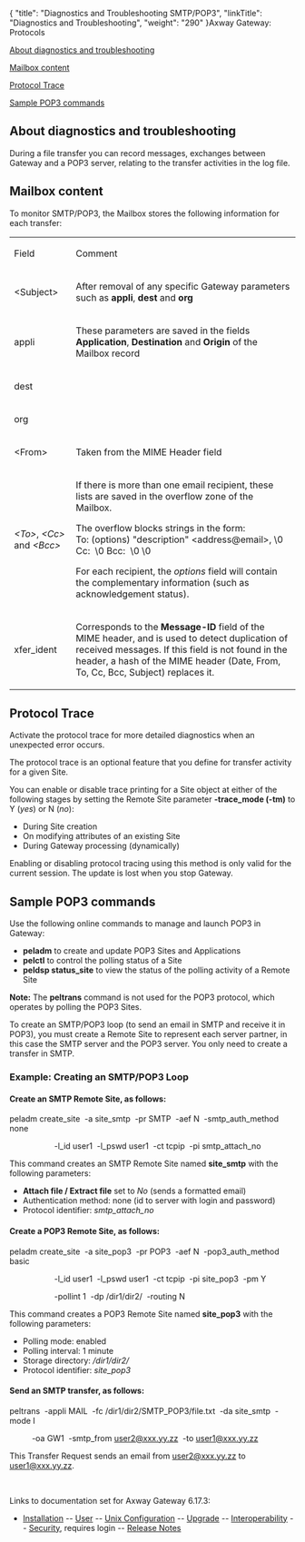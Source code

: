 {
    "title": "Diagnostics and Troubleshooting SMTP/POP3",
    "linkTitle": "Diagnostics and Troubleshooting",
    "weight": "290"
}<span class="mc-variable axway_variables.Component_Long_Name variable">Axway Gateway</span>: Protocols

[About diagnostics and troubleshooting](#About_diagnostics_and_troubleshooting)

[Mailbox content](#Mailbox_content)

[Protocol Trace](#Protocol_Trace)

[Sample POP3 commands](#Sample_POP3_commands)

<span id="About_diagnostics_and_troubleshooting"></span>

## About diagnostics and troubleshooting

During a file transfer you can record messages, exchanges between Gateway and a POP3 server, relating to the transfer activities in the log file.

<span id="Mailbox_content"></span>

## Mailbox content

To monitor SMTP/POP3, the Mailbox stores the following information for each transfer:

<table>
         
         
         
   
   <tbody>
      <tr>
         <td><p>Field</p>         </td>
         <td><p>Comment</p>         </td>
      </tr>
      <tr>
         <td><p>&lt;Subject&gt;</p>         </td>
         <td><p>After removal of any specific Gateway parameters such as <strong>appli</strong>, <strong>dest</strong> and <strong>org</strong></p>         </td>
      </tr>
      <tr>
         <td><p>appli</p>         </td>
         <td><p>These parameters are saved in the fields <strong>Application</strong>, <strong>Destination</strong> and <strong>Origin</strong> of the Mailbox record</p>         </td>
      </tr>
      <tr>
         <td><p>dest</p>         </td>
      </tr>
      <tr>
         <td><p>org</p>         </td>
      </tr>
      <tr>
         <td><p>&lt;From&gt;</p>         </td>
         <td><p>Taken from the MIME Header field</p>         </td>
      </tr>
      <tr>
         <td><p><em>&lt;To&gt;</em>, <em>&lt;Cc&gt;</em> and <em>&lt;Bcc&gt;</em></p>         </td>
         <td><p>If there is more than one email recipient, these lists are saved in the overflow zone of the Mailbox.</p>
<p>The overflow blocks strings in the form:<br />
To: (options) "description" &lt;address@email&gt;, \0 Cc:  \0 Bcc:  \0 \0</p>
<p>For each recipient, the <em>options</em> field will contain the complementary information (such as acknowledgement status).</p>         </td>
      </tr>
      <tr>
         <td><p>xfer_ident</p>         </td>
         <td><p>Corresponds to the <strong>Message-ID</strong> field of the MIME header, and is used to detect duplication of received messages. If this field is not found in the header, a hash of the MIME header (Date, From, To, Cc, Bcc, Subject) replaces it.</p>         </td>
      </tr>
   </tbody>
</table>

<span id="Protocol_Trace"></span>

## Protocol Trace

Activate the protocol trace for more detailed diagnostics when an unexpected error occurs.

The protocol trace is an optional feature that you define for transfer activity for a given Site.

You can enable or disable trace printing for a Site object at either of the following stages by setting the Remote Site parameter <span class="code" style="font-weight: bold;">-trace\_mode (-tm)</span> to Y (*yes*) or N (*no*):

-   During Site creation
-   On modifying attributes of an existing Site
-   During Gateway processing (dynamically)

Enabling or disabling protocol tracing using this method is only valid for the current session. The update is lost when you stop Gateway.

<span id="Sample_POP3_commands"></span>

## Sample POP3 commands

Use the following online commands to manage and launch POP3 in Gateway:

-   <span class="code" style="font-weight: bold;">peladm</span> to create and update POP3 Sites and Applications
-   <span class="code" style="font-weight: bold;">pelctl</span> to control the polling status of a Site
-   <span class="code" style="font-weight: bold;">peldsp status\_site</span> to view the status of the polling activity of a Remote Site

<span style="font-weight: bold;">Note:</span> The <span class="code" style="font-weight: bold;">peltrans</span> command is not used for the POP3 protocol, which operates by polling the POP3 Sites.

To create an SMTP/POP3 loop (to send an email in SMTP and receive it in POP3), you must create a Remote Site to represent each server partner, in this case the SMTP server and the POP3 server. You only need to create a transfer in SMTP.

### Example: Creating an SMTP/POP3 Loop

#### Create an SMTP Remote Site, as follows:

peladm create\_site  -a site\_smtp  -pr SMTP  -aef N  -smtp\_auth\_method none

                    -l\_id user1  -l\_pswd user1  -ct tcpip  -pi smtp\_attach\_no

This command creates an SMTP Remote Site named **site\_smtp** with the following parameters:

-   **Attach file / Extract file** set to *No* (sends a formatted email)
-   Authentication method: none (id to server with login and password)
-   Protocol identifier: *smtp\_attach\_no*

#### Create a POP3 Remote Site, as follows:

peladm create\_site  -a site\_pop3  -pr POP3  -aef N  -pop3\_auth\_method basic

                    -l\_id user1  -l\_pswd user1  -ct tcpip  -pi site\_pop3  -pm Y

                    -pollint 1  -dp /dir1/dir2/  -routing N

This command creates a POP3 Remote Site named **site\_pop3** with the following parameters:

-   Polling mode: enabled
-   Polling interval: 1 minute
-   Storage directory: */dir1/dir2/*
-   Protocol identifier: *site\_pop3*

#### Send an SMTP transfer, as follows:

peltrans  -appli MAIL  -fc /dir1/dir2/SMTP\_POP3/file.txt  -da site\_smtp  -mode I

          -oa GW1  -smtp\_from user2@xxx.yy.zz  -to user1@xxx.yy.zz

This Transfer Request sends an email from user2@xxx.yy.zz to user1@xxx.yy.zz.

 

Links to documentation set for Axway Gateway <span class="mc-variable axway_variables.Release_Number variable">6.17.3</span>:

-   [Installation](#) -- [User](#) -- [Unix Configuration](#) -- [Upgrade](#) -- [Interoperability](#) -- [Security](#), requires login -- [Release Notes](#)
